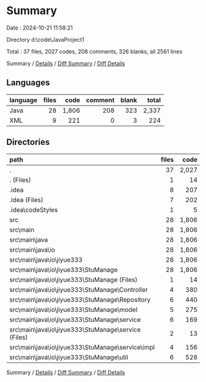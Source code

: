 # Summary

Date : 2024-10-21 11:58:21

Directory d:\\code\\JavaProject1

Total : 37 files,  2027 codes, 208 comments, 326 blanks, all 2561 lines

Summary / [Details](details.md) / [Diff Summary](diff.md) / [Diff Details](diff-details.md)

## Languages
| language | files | code | comment | blank | total |
| :--- | ---: | ---: | ---: | ---: | ---: |
| Java | 28 | 1,806 | 208 | 323 | 2,337 |
| XML | 9 | 221 | 0 | 3 | 224 |

## Directories
| path | files | code | comment | blank | total |
| :--- | ---: | ---: | ---: | ---: | ---: |
| . | 37 | 2,027 | 208 | 326 | 2,561 |
| . (Files) | 1 | 14 | 0 | 3 | 17 |
| .idea | 8 | 207 | 0 | 0 | 207 |
| .idea (Files) | 7 | 202 | 0 | 0 | 202 |
| .idea\\codeStyles | 1 | 5 | 0 | 0 | 5 |
| src | 28 | 1,806 | 208 | 323 | 2,337 |
| src\\main | 28 | 1,806 | 208 | 323 | 2,337 |
| src\\main\\java | 28 | 1,806 | 208 | 323 | 2,337 |
| src\\main\\java\\io | 28 | 1,806 | 208 | 323 | 2,337 |
| src\\main\\java\\io\\jiyue333 | 28 | 1,806 | 208 | 323 | 2,337 |
| src\\main\\java\\io\\jiyue333\\StuManage | 28 | 1,806 | 208 | 323 | 2,337 |
| src\\main\\java\\io\\jiyue333\\StuManage (Files) | 1 | 14 | 2 | 4 | 20 |
| src\\main\\java\\io\\jiyue333\\StuManage\\Controller | 4 | 380 | 66 | 48 | 494 |
| src\\main\\java\\io\\jiyue333\\StuManage\\Repository | 6 | 440 | 14 | 68 | 522 |
| src\\main\\java\\io\\jiyue333\\StuManage\\model | 5 | 275 | 10 | 87 | 372 |
| src\\main\\java\\io\\jiyue333\\StuManage\\service | 6 | 169 | 10 | 51 | 230 |
| src\\main\\java\\io\\jiyue333\\StuManage\\service (Files) | 2 | 13 | 0 | 6 | 19 |
| src\\main\\java\\io\\jiyue333\\StuManage\\service\\impl | 4 | 156 | 10 | 45 | 211 |
| src\\main\\java\\io\\jiyue333\\StuManage\\util | 6 | 528 | 106 | 65 | 699 |

Summary / [Details](details.md) / [Diff Summary](diff.md) / [Diff Details](diff-details.md)